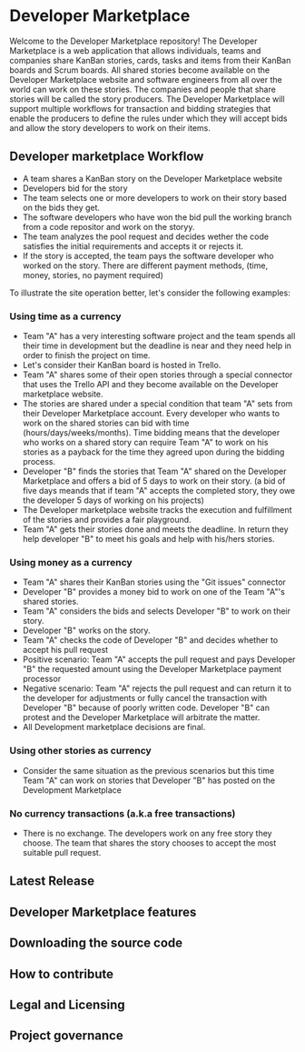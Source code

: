 # Developer Marketplace

Welcome to the Developer Marketplace repository! The Developer Marketplace is a web application that allows individuals, teams and companies share KanBan stories, cards, tasks and items from their KanBan boards and Scrum boards. All shared stories become available on the Developer Marketplace website and software engineers from all over the world can work on these stories. The companies and people that share stories will be called the story producers. The Developer Marketplace will support multiple workflows for transaction and bidding strategies that enable the producers to define the rules under which they will accept bids and allow the story developers to work on their items.

## Developer marketplace Workflow

- A team shares a KanBan story on the Developer Marketplace website
- Developers bid for the story
- The team selects one or more developers to work on their story based on the bids they get.
- The software developers who have won the bid pull the working branch from a code repositor and work on the storyy.
- The team analyzes the pool request and decides wether the code satisfies the initial requirements and accepts it or rejects it.
- If the story is accepted, the team pays the software developer who worked on the story. There are different payment methods, (time, money, stories, no payment required)

To illustrate the site operation better, let's consider the following examples:

### Using time as a currency

- Team "A" has a very interesting software project and the team spends all their time in development but the deadline is near and they need help in order to finish the project on time.
- Let's consider their KanBan board is hosted in Trello.
- Team "A" shares some of their open stories through a special connector that uses the Trello API and they become available on the Developer marketplace website.
- The stories are shared under a special condition that team "A" sets from their Developer Marketplace account. Every developer who wants to work on the shared stories can bid with time (hours/days/weeks/months). Time bidding means that the developer who works on a shared story can require Team "A" to work on his stories as a payback for the time they agreed upon during the bidding process.
- Developer "B" finds the stories that Team "A" shared on the Developer Marketplace and offers a bid of 5 days  to work on their story. (a bid of five days meands that if team "A" accepts the completed story, they owe the developer 5 days of working on his projects)
- The Developer marketplace website tracks the execution and fulfillment of the stories and provides a fair playground.
- Team "A" gets their stories done and meets the deadline. In return they help developer "B" to meet his goals and help with his/hers stories.

### Using money as a currency
- Team "A" shares their KanBan stories using the "Git issues" connector
- Developer "B" provides a money bid to work on one of the Team "A"'s shared stories.
- Team "A" considers the bids and selects Developer "B" to work on their story.
- Developer "B" works on the story.
- Team "A" checks the code of Developer "B" and decides whether to accept his pull request
- Positive scenario: Team "A" accepts the pull request and pays Developer "B" the requested amount using the Developer Marketplace payment processor
- Negative scenario: Team "A" rejects the pull request and can return it to the developer for adjustments or fully cancel the transaction with Developer "B" because of poorly written code. Developer "B" can protest and the Developer Marketplace will arbitrate the matter.
- All Development marketplace decisions are final.

### Using other stories as currency
- Consider the same situation as the previous scenarios but this time Team "A" can work on stories that Developer "B" has posted on the Development Marketplace

### No currency transactions (a.k.a free transactions)
- There is no exchange. The developers work on any free story they choose. The team that shares the story chooses to accept the most suitable pull request.

## Latest Release

## Developer Marketplace features

## Downloading the source code

## How to contribute

## Legal and Licensing

## Project governance


